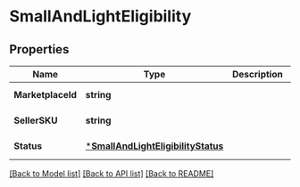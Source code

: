 # SmallAndLightEligibility

## Properties
Name | Type | Description | Notes
------------ | ------------- | ------------- | -------------
**MarketplaceId** | **string** |  | [default to null]
**SellerSKU** | **string** |  | [default to null]
**Status** | [***SmallAndLightEligibilityStatus**](SmallAndLightEligibilityStatus.md) |  | [default to null]

[[Back to Model list]](../README.md#documentation-for-models) [[Back to API list]](../README.md#documentation-for-api-endpoints) [[Back to README]](../README.md)

